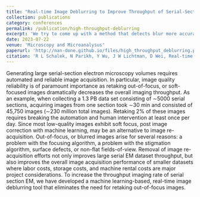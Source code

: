 ```yaml
---
title: "Real-time Image Deblurring to Improve Throughput of Serial-Section Volume Electron Microscopy for Neural Connectomic Studies"
collection: publications
category: conferences
permalink: /publication/high-throughput-deblurring
excerpt: 'We try to come up with a method that detects blur more accurately and also deblurs well'
date: 2023-07-22
venue: 'Microscopy and Microanalysus'
paperurl: 'http://nan-done.github.io/files/high_throughput_deblurring.pdf'
citation: 'R L Schalek, N Parikh, Y Wu, J W Lichtman, D Wei, Real-time Image Deblurring to Improve Throughput of Serial-Section Volume Electron Microscopy for Neural Connectomic Studies, <i>Microscopy and Microanalysis</i>, Volume 29, Issue Supplement_1, 1 August 2023, Pages 988–989, https://doi.org/10.1093/micmic/ozad067.494'
---
```


Generating large serial-section electron microscopy volumes requires automated and reliable image acquisition. In particular, image quality reliability is of paramount importance as retaking out-of-focus, or soft-focused images dramatically decreases the overall imaging throughput. As an example, when collecting a 1.3 PB data set consisting of ∼5000 serial sections, acquiring images from one section took ∼30 min and consisted of 45,750 images (∼230 million total images). Retaking 2% of these images requires breaking the automation and human intervention at least once per day. Since most low-quality images exhibit soft focus, post image correction with machine learning, may be an alternative to image re-acquisition. Out-of-focus, or blurred images arise for several reasons: a problem with the focusing algorithm, a problem with the stigmation algorithm, surface defects, or non-flat fields-of-view. Removal of image re-acquisition efforts not only improves large serial EM dataset throughput, but also improves the overall image acquisition performance of smaller datasets where labor costs, storage costs, and machine rental costs are major project considerations. To increase the throughput imaging rate of serial section EM, we have developed a machine learning-based, real-time image deblurring tool that eliminates the need for retaking out-of-focus images.

